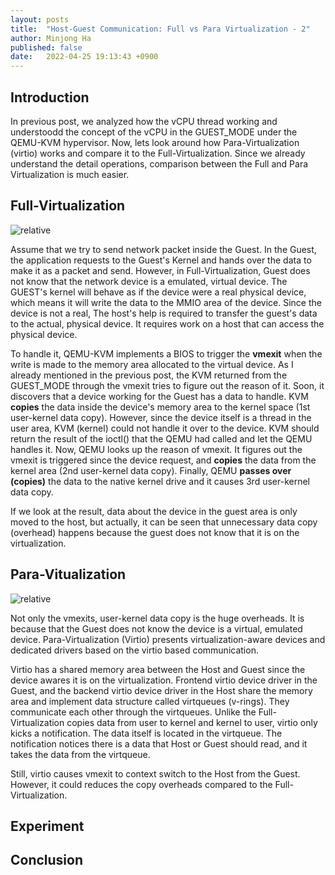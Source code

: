 ```yaml
---
layout: posts
title:  "Host-Guest Communication: Full vs Para Virtualization - 2"
author: Minjong Ha
published: false
date:   2022-04-25 19:13:43 +0900
---
```


## Introduction
In previous post, we analyzed how the vCPU thread working and understoodd the concept of the vCPU in the GUEST_MODE under the QEMU-KVM hypervisor.
Now, lets look around how Para-Virtualization (virtio) works and compare it to the Full-Virtualization.
Since we already understand the detail operations, comparison between the Full and Para Virtualization is much easier.

## Full-Virtualization

<!-- require proper image-->
<img data-action="zoom" src='{{ "../assets/images/2022-04-25-host-guest-communication/QEMU-KVM.png" | relative_url }}' alt='relative'>

Assume that we try to send network packet inside the Guest.
In the Guest, the application requests to the Guest's Kernel and hands over the data to make it as a packet and send.
However, in Full-Virtualization, Guest does not know that the network device is a emulated, virtual device.
The GUEST's kernel will behave as if the device were a real physical device, which means it will write the data to the MMIO area of the device.
Since the device is not a real, The host's help is required to transfer the guest's data to the actual, physical device.
It requires work on a host that can access the physical device.

<!-- It is not sure-->
To handle it, QEMU-KVM implements a BIOS to trigger the __vmexit__ when the write is made to the memory area allocated to the virtual device.
As I already mentioned in the previous post, the KVM returned from the GUEST_MODE through the vmexit tries to figure out the reason of it.
Soon, it discovers that a device working for the Guest has a data to handle.
KVM __copies__ the data inside the device's memory area to the kernel space (1st user-kernel data copy).
However, since the device itself is a thread in the user area, KVM (kernel) could not handle it over to the device.
KVM should return the result of the ioctl() that the QEMU had called and let the QEMU handles it.
Now, QEMU looks up the reason of vmexit.
It figures out the vmexit is triggered since the device request, and __copies__ the data from the kernel area (2nd user-kernel data copy).
Finally, QEMU __passes over (copies)__ the data to the native kernel drive and it causes 3rd user-kernel data copy.

If we look at the result, data about the device in the guest area is only moved to the host, but actually, it can be seen that unnecessary data copy (overhead) happens because the guest does not know that it is on the virtualization.


## Para-Vitualization

<!-- require proper image-->
<img data-action="zoom" src='{{ "../assets/images/2022-04-25-host-guest-communication/VIRTIO.png" | relative_url }}' alt='relative'>

Not only the vmexits, user-kernel data copy is the huge overheads.
It is because that the Guest does not know the device is a virtual, emulated device.
Para-Virtualization (Virtio) presents virtualization-aware devices and dedicated drivers based on the virtio based communication.

Virtio has a shared memory area between the Host and Guest since the device awares it is on the virtualization.
Frontend virtio device driver in the Guest, and the backend virtio device driver in the Host share the memory area and implement data structure called virtqueues (v-rings).
They communicate each other through the virtqueues.
Unlike the Full-Virtualization copies data from user to kernel and kernel to user, virtio only kicks a notification.
The data itself is located in the virtqueue.
The notification notices there is a data that Host or Guest should read, and it takes the data from the virtqueue.

Still, virtio causes vmexit to context switch to the Host from the Guest.
However, it could reduces the copy overheads compared to the Full-Virtualization.


## Experiment

## Conclusion


